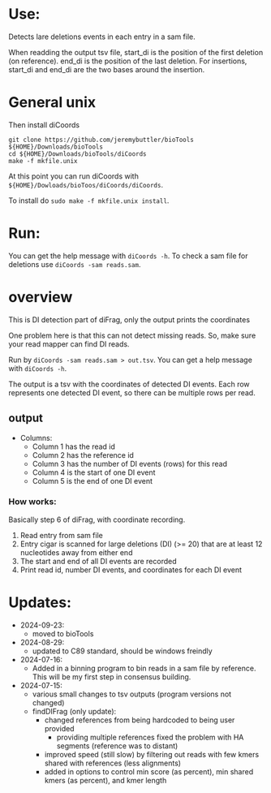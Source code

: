 # Use:

Detects lare deletions events in each entry in a sam file.

When readding the output tsv file, start_di is the
  position of the first deletion (on reference). end_di is
  the position of the last deletion. For insertions,
  start_di and end_di are the two bases around the
  insertion.

# General unix

Then install diCoords

```
git clone https://github.com/jeremybuttler/bioTools ${HOME}/Downloads/bioTools
cd ${HOME}/Downloads/bioTools/diCoords
make -f mkfile.unix
```

At this point you can run diCoords
  with `${HOME}/Dowloads/bioToos/diCoords/diCoords`.

To install do `sudo make -f mkfile.unix install`.


# Run:

You can get the help message with `diCoords -h`. To check
  a sam file for deletions use `diCoords -sam reads.sam`.

# overview

This is DI detection part of diFrag, only the output
  prints the coordinates 

One problem here is that this can not detect missing
  reads. So, make sure your read mapper can find DI reads.

Run by `diCoords -sam reads.sam > out.tsv`. You can get
  a help message with `diCoords -h`.

The output is a tsv with the coordinates of detected
  DI events. Each row represents one detected DI event,
  so there can be multiple rows per read.

## output

- Columns:
  - Column 1 has the read id
  - Column 2 has the reference id
  - Column 3 has the number of DI events (rows) for this
    read
  - Column 4 is the start of one DI event
  - Column 5 is the end of one DI event

### How works:

Basically step 6 of diFrag, with coordinate recording.

1. Read entry from sam file
2. Entry cigar is scanned for large deletions (DI)
   (>= 20) that are at least 12 nucleotides away from
   either end
3. The start and end of all DI events are recorded
4. Print read id, number DI events, and coordinates
   for each DI event

# Updates:

- 2024-09-23:
  - moved to bioTools
- 2024-08-29:
  - updated to C89 standard, should be windows freindly
- 2024-07-16:
  - Added in a binning program to bin reads in a sam file
    by reference. This will be my first step in consensus
    building.
- 2024-07-15:
  - various small changes to tsv outputs (program
    versions not changed)
  - findDIFrag (only update):
    - changed references from being hardcoded to being
      user provided
      - providing multiple references fixed the problem
        with HA segments (reference was to distant)
    - improved speed (still slow) by filtering out reads
      with few kmers shared with references (less
      alignments)
    - added in options to control min score (as percent),
      min shared kmers (as percent), and kmer length

